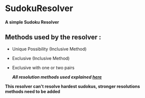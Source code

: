 # SudokuResolver

#### A simple Sudoku Resolver

## Methods used by the resolver :
- Unique Possibility (Inclusive Method)
- Exclusive (Inclusive Method)
- Exclusive with one or two pairs

    ***All resolution methods used explained [here](https://www.sudoku-puzzles-online.com/sudoku/how-to-solve-sudoku.php)***

**This resolver can't resolve hardest sudokus, stronger resolutions methods need to be added**
